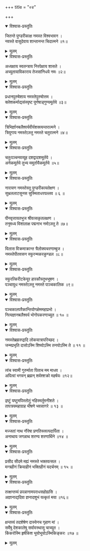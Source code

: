 +++
title = "०४"

+++


<details open><summary>विश्वास-प्रस्तुतिः</summary>

जितन्ते पुण्डरीकाक्ष नमस्त विश्वभावन ।  
नवस्ते वासुदेवाय शान्तानन्त चिदात्मने ॥१॥
</details>

<details><summary>मूलम्</summary>

जितन्ते पुण्डरीकाक्ष नमस्त विश्वभावन ।  
नवस्ते वासुदेवाय शान्तानन्त चिदात्मने ॥१॥
</details>


<details open><summary>विश्वास-प्रस्तुतिः</summary>

अध्यक्षाय स्वतन्त्राय निरपेक्षाय शासते ।  
अच्युतायाविकाराय तेजसांनिधये नमः ॥२॥
</details>

<details><summary>मूलम्</summary>

अध्यक्षाय स्वतन्त्राय निरपेक्षाय शासते ।  
अच्युतायाविकाराय तेजसांनिधये नमः ॥२॥
</details>


<details open><summary>विश्वास-प्रस्तुतिः</summary>

प्रधानपुरुषेशाय नमस्तेपुरुषोत्तम ।  
क्लेशकर्माद्यसंस्पृष्ट पूर्णषाड्गुण्यमूर्तये ॥३॥
</details>

<details><summary>मूलम्</summary>

प्रधानपुरुषेशाय नमस्तेपुरुषोत्तम ।  
क्लेशकर्माद्यसंस्पृष्ट पूर्णषाड्गुण्यमूर्तये ॥३॥
</details>


<details open><summary>विश्वास-प्रस्तुतिः</summary>

त्रिभिर्ज्ञानबलैश्वर्यवीर्यशक्त्यन्तरात्मने ।  
त्रियुगाय नमस्तेऽस्तु नमस्ते चतुरात्मने ॥४॥
</details>

<details><summary>मूलम्</summary>

त्रिभिर्ज्ञानबलैश्वर्यवीर्यशक्त्यन्तरात्मने ।  
त्रियुगाय नमस्तेऽस्तु नमस्ते चतुरात्मने ॥४॥
</details>


<details open><summary>विश्वास-प्रस्तुतिः</summary>

चतुःपञ्चनवव्यूह दशद्वादशमूर्तये ।  
अनेकमूर्तये तुभ्य ममूर्तायैकमूर्तये ॥५॥
</details>

<details><summary>मूलम्</summary>

चतुःपञ्चनवव्यूह दशद्वादशमूर्तये ।  
अनेकमूर्तये तुभ्य ममूर्तायैकमूर्तये ॥५॥
</details>


<details open><summary>विश्वास-प्रस्तुतिः</summary>

नारायण नमस्तेस्तु पुण्डरीकायतेक्षण ।  
सुभ्रललाटसुनस सुस्मिताधरपल्लव ॥ ६ ॥
</details>

<details><summary>मूलम्</summary>

नारायण नमस्तेस्तु पुण्डरीकायतेक्षण ।  
सुभ्रललाटसुनस सुस्मिताधरपल्लव ॥ ६ ॥
</details>


<details open><summary>विश्वास-प्रस्तुतिः</summary>

पीनवृत्तायतभुज श्रीवत्सकृतलक्षण ।  
तनुमध्य विशालाक्ष पद्मनाभ नमोऽस्तु ते ॥७॥
</details>

<details><summary>मूलम्</summary>

पीनवृत्तायतभुज श्रीवत्सकृतलक्षण ।  
तनुमध्य विशालाक्ष पद्मनाभ नमोऽस्तु ते ॥७॥
</details>


<details open><summary>विश्वास-प्रस्तुतिः</summary>

विलास विक्रमाक्रान्त त्रैलोक्यचरणाम्बुज ।  
नमस्तेपीतवसन स्फुरन्मकरकुण्डल ॥८॥
</details>

<details><summary>मूलम्</summary>

विलास विक्रमाक्रान्त त्रैलोक्यचरणाम्बुज ।  
नमस्तेपीतवसन स्फुरन्मकरकुण्डल ॥८॥
</details>


<details open><summary>विश्वास-प्रस्तुतिः</summary>

स्फुरत्किरीटकेयूर हारकौस्तुभभूषण ।  
पञ्चायुध नमस्तेऽस्तु नमस्ते पाञ्चकालिक ॥९॥
</details>

<details><summary>मूलम्</summary>

स्फुरत्किरीटकेयूर हारकौस्तुभभूषण ।  
पञ्चायुध नमस्तेऽस्तु नमस्ते पाञ्चकालिक ॥९॥
</details>


<details open><summary>विश्वास-प्रस्तुतिः</summary>

पञ्चकालपरैकान्तियोगक्षेममहाप्रभो ।  
नित्यज्ञानबलैश्वर्य भोगोपकरणाच्युत ॥ १० ॥
</details>

<details><summary>मूलम्</summary>

पञ्चकालपरैकान्तियोगक्षेममहाप्रभो ।  
नित्यज्ञानबलैश्वर्य भोगोपकरणाच्युत ॥ १० ॥
</details>


<details open><summary>विश्वास-प्रस्तुतिः</summary>

नमस्तेब्रह्मरुद्रादि लोकयात्रापरिच्छद ।  
जन्मप्रभृति दासोऽस्मि शिष्योऽस्मि तनयोऽस्मि ते ॥ ११ ॥
</details>

<details><summary>मूलम्</summary>

नमस्तेब्रह्मरुद्रादि लोकयात्रापरिच्छद ।  
जन्मप्रभृति दासोऽस्मि शिष्योऽस्मि तनयोऽस्मि ते ॥ ११ ॥
</details>


<details open><summary>विश्वास-प्रस्तुतिः</summary>

त्वंच स्वामी गुरुर्माता पिताच मम माधव ।  
अपित्वां भगवन् ब्रह्मन् शर्वश्शक्रो महर्षयः ॥१२॥
</details>

<details><summary>मूलम्</summary>

त्वंच स्वामी गुरुर्माता पिताच मम माधव ।  
अपित्वां भगवन् ब्रह्मन् शर्वश्शक्रो महर्षयः ॥१२॥
</details>


<details open><summary>विश्वास-प्रस्तुतिः</summary>

द्रष्टुं यष्टुमपिस्तोतुं नहिस्मर्तुमनीशते ।  
तापत्रयमहाग्राह भीषणे भवसागरे ॥ १३ ॥
</details>

<details><summary>मूलम्</summary>

द्रष्टुं यष्टुमपिस्तोतुं नहिस्मर्तुमनीशते ।  
तापत्रयमहाग्राह भीषणे भवसागरे ॥ १३ ॥
</details>


<details open><summary>विश्वास-प्रस्तुतिः</summary>

मज्जतां नाथ नौरेषा प्रणतिस्त्वत्पदार्पिता ।  
अनाथाय जगन्नाथ शरण्य शरणार्थिने ॥१४ ॥
</details>

<details><summary>मूलम्</summary>

मज्जतां नाथ नौरेषा प्रणतिस्त्वत्पदार्पिता ।  
अनाथाय जगन्नाथ शरण्य शरणार्थिने ॥१४ ॥
</details>


<details open><summary>विश्वास-प्रस्तुतिः</summary>

प्रसीद सीदमे मह्यं नमस्ते भक्तवत्सल ।  
मन्त्रहीनं क्रियाहीनं भक्तिहीनं यदर्चनम् ॥ १५ ॥
</details>

<details><summary>मूलम्</summary>

प्रसीद सीदमे मह्यं नमस्ते भक्तवत्सल ।  
मन्त्रहीनं क्रियाहीनं भक्तिहीनं यदर्चनम् ॥ १५ ॥
</details>


<details open><summary>विश्वास-प्रस्तुतिः</summary>

तत्क्षन्तव्यं प्रपन्नानामपराधसहोह्यसि ।  
अज्ञानाद्यदिवा ज्ञनादशुभं यत्कृतं मया ॥१६॥
</details>

<details><summary>मूलम्</summary>

तत्क्षन्तव्यं प्रपन्नानामपराधसहोह्यसि ।  
अज्ञानाद्यदिवा ज्ञनादशुभं यत्कृतं मया ॥१६॥
</details>


<details open><summary>विश्वास-प्रस्तुतिः</summary>

क्षन्तव्यं तदशेषेण दास्येनच गृहाण मां ।  
सर्वेषु देशकालेषु सर्वावस्थासु चाच्युत ।  
किंकरोस्मि हृषीकेश भूयोभूयोऽस्मिकिङ्करः ॥१७ ॥
</details>

<details><summary>मूलम्</summary>

क्षन्तव्यं तदशेषेण दास्येनच गृहाण मां ।  
सर्वेषु देशकालेषु सर्वावस्थासु चाच्युत ।  
किंकरोस्मि हृषीकेश भूयोभूयोऽस्मिकिङ्करः ॥१७ ॥
</details>

